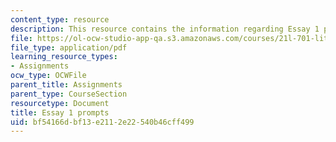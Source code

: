 ```yaml
---
content_type: resource
description: This resource contains the information regarding Essay 1 prompts.
file: https://ol-ocw-studio-app-qa.s3.amazonaws.com/courses/21l-701-literary-interpretation-literature-and-urban-experience-spring-2009/bf54166dbf13e2112e22540b46cff499_MIT21L_701S09_Essay1_edit.pdf
file_type: application/pdf
learning_resource_types:
- Assignments
ocw_type: OCWFile
parent_title: Assignments
parent_type: CourseSection
resourcetype: Document
title: Essay 1 prompts
uid: bf54166d-bf13-e211-2e22-540b46cff499
---
```

